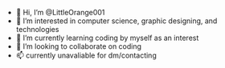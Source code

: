 - 👋 Hi, I’m @LittleOrange001
- 👀 I’m interested in computer science, graphic designing, and technologies
- 🌱 I’m currently learning coding by myself as an interest
- 💞️ I’m looking to collaborate on coding
- 📫 currently unavaliable for dm/contacting
